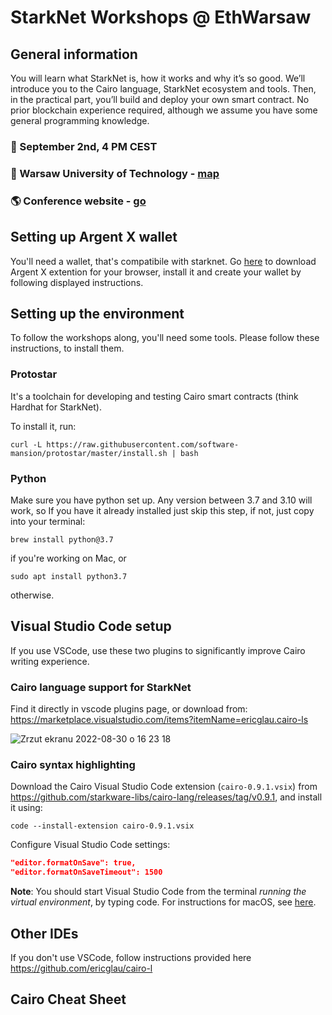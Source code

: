 # StarkNet Workshops @ EthWarsaw

## General information
You will learn what StarkNet is, how it works and why it’s so good. We’ll introduce you to the Cairo language, StarkNet ecosystem and tools. Then, in the practical part, you’ll build and deploy your own smart contract. No prior blockchain experience required, although we assume you have some general programming knowledge.

### 📆 September 2nd, 4 PM CEST
### 📍 Warsaw University of Technology - [map](https://goo.gl/maps/diZ5qW1p2Buafmtv9)
### 🌎 Conference website - [go](https://www.ethwarsaw.dev)

## Setting up Argent X wallet
You'll need a wallet, that's compatibile with starknet.
Go [here](https://www.argent.xyz/argent-x/) to download Argent X extention for your browser, install it and create your wallet by following displayed instructions.

## Setting up the environment

To follow the workshops along, you'll need some tools. Please follow these instructions, to install them.

### Protostar
It's a toolchain for developing and testing Cairo smart contracts (think Hardhat for StarkNet).

To install it, run:

```shell
curl -L https://raw.githubusercontent.com/software-mansion/protostar/master/install.sh | bash
```

### Python

Make sure you have python set up. Any version between 3.7 and 3.10 will work, so If you have it already installed just skip this step, if not, just copy into your terminal:

```shell
brew install python@3.7
```
if you're working on Mac, or
```shell
sudo apt install python3.7
```
otherwise.

## Visual Studio Code setup

If you use VSCode, use these two plugins to significantly improve Cairo writing experience.
### Cairo language support for StarkNet
Find it directly in vscode plugins page, or download from:
https://marketplace.visualstudio.com/items?itemName=ericglau.cairo-ls

![Zrzut ekranu 2022-08-30 o 16 23 18](https://user-images.githubusercontent.com/16562410/187462579-27e8d7a5-5df4-4e25-9f29-7208f11ba91d.png)

### Cairo syntax highlighting
Download the Cairo Visual Studio Code extension (`cairo-0.9.1.vsix`) from https://github.com/starkware-libs/cairo-lang/releases/tag/v0.9.1, and install it using:

```shell
code --install-extension cairo-0.9.1.vsix
```
Configure Visual Studio Code settings:
```json
"editor.formatOnSave": true,
"editor.formatOnSaveTimeout": 1500
```

**Note**: You should start Visual Studio Code from the terminal *running the virtual environment*, by typing code. For instructions for macOS, see [here](https://code.visualstudio.com/docs/setup/mac#_launching-from-the-command-line).

## Other IDEs

If you don't use VSCode, follow instructions provided here https://github.com/ericglau/cairo-l

## Cairo Cheat Sheet
